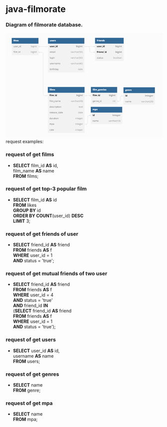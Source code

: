# java-filmorate
### Diagram of filmorate database.
![Screenshot of the diagram of database.](/src/main/resources/images/diagram.png/)
request examples:

### request of get films  
- **SELECT** film_id **AS** id,  
film_name **AS** name  
**FROM** films;

### request of get top-3 popular film  
- **SELECT** film_id **AS** id  
**FROM** likes  
**GROUP BY** id  
**ORDER BY COUNT**(user_id) **DESC**  
**LIMIT** 3;  

### request of get friends of user  
- **SELECT** friend_id **AS** friend  
**FROM** friends **AS** f  
**WHERE** user_id = 1  
**AND** status = 'true';

### request of get mutual friends of two user  
- **SELECT** friend_id **AS** friend  
**FROM** friends **AS** f  
**WHERE** user_id = 4  
**AND** status = 'true'  
**AND** friend_id **IN**  
(**SELECT** friend_id **AS** friend  
**FROM** friends **AS** f  
**WHERE** user_id = 1  
**AND** status = 'true');

### request of get users  
- **SELECT** user_id **AS** id,  
username **AS** name  
**FROM** users;

### request of get genres
- **SELECT** name  
**FROM** genre;

### request of get mpa
- **SELECT** name  
**FROM** mpa;